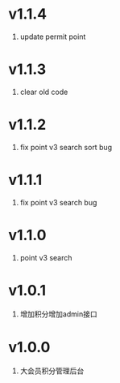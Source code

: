 # v1.1.4
1. update permit point

# v1.1.3
1. clear old code  

# v1.1.2
1. fix point v3 search sort bug  

# v1.1.1
1. fix point v3 search bug  

# v1.1.0
1. point v3 search  

# v1.0.1
1. 增加积分增加admin接口  

# v1.0.0
1. 大会员积分管理后台  
